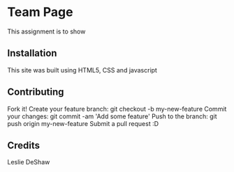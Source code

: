 # Team Page

This assignment is to show
## Installation
This site was built using HTML5, CSS and javascript


## Contributing
Fork it!
Create your feature branch: git checkout -b my-new-feature
Commit your changes: git commit -am 'Add some feature'
Push to the branch: git push origin my-new-feature
Submit a pull request :D


## Credits
Leslie DeShaw